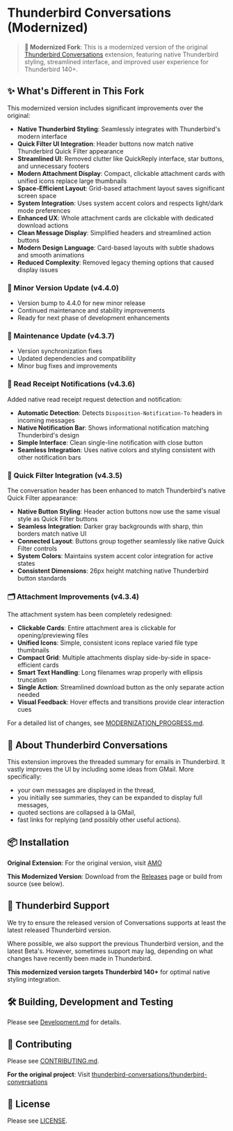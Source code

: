 # Thunderbird Conversations (Modernized)

> **🎨 Modernized Fork**: This is a modernized version of the original [Thunderbird Conversations](https://github.com/thunderbird-conversations/thunderbird-conversations) extension, featuring native Thunderbird styling, streamlined interface, and improved user experience for Thunderbird 140+.

## ✨ What's Different in This Fork

This modernized version includes significant improvements over the original:

- **Native Thunderbird Styling**: Seamlessly integrates with Thunderbird's modern interface
- **Quick Filter UI Integration**: Header buttons now match native Thunderbird Quick Filter appearance
- **Streamlined UI**: Removed clutter like QuickReply interface, star buttons, and unnecessary footers
- **Modern Attachment Display**: Compact, clickable attachment cards with unified icons replace large thumbnails
- **Space-Efficient Layout**: Grid-based attachment layout saves significant screen space
- **System Integration**: Uses system accent colors and respects light/dark mode preferences
- **Enhanced UX**: Whole attachment cards are clickable with dedicated download actions
- **Clean Message Display**: Simplified headers and streamlined action buttons
- **Modern Design Language**: Card-based layouts with subtle shadows and smooth animations
- **Reduced Complexity**: Removed legacy theming options that caused display issues

### 🚀 Minor Version Update (v4.4.0)

- Version bump to 4.4.0 for new minor release
- Continued maintenance and stability improvements
- Ready for next phase of development enhancements

### 🔧 Maintenance Update (v4.3.7)

- Version synchronization fixes
- Updated dependencies and compatibility
- Minor bug fixes and improvements

### 📨 Read Receipt Notifications (v4.3.6)

Added native read receipt request detection and notification:

- **Automatic Detection**: Detects `Disposition-Notification-To` headers in incoming messages
- **Native Notification Bar**: Shows informational notification matching Thunderbird's design
- **Simple Interface**: Clean single-line notification with close button
- **Seamless Integration**: Uses native colors and styling consistent with other notification bars

### 🎨 Quick Filter Integration (v4.3.5)

The conversation header has been enhanced to match Thunderbird's native Quick Filter appearance:

- **Native Button Styling**: Header action buttons now use the same visual style as Quick Filter buttons
- **Seamless Integration**: Darker gray backgrounds with sharp, thin borders match native UI
- **Connected Layout**: Buttons group together seamlessly like native Quick Filter controls
- **System Colors**: Maintains system accent color integration for active states
- **Consistent Dimensions**: 26px height matching native Thunderbird button standards

### 🗂️ Attachment Improvements (v4.3.4)

The attachment system has been completely redesigned:

- **Clickable Cards**: Entire attachment area is clickable for opening/previewing files
- **Unified Icons**: Simple, consistent icons replace varied file type thumbnails  
- **Compact Grid**: Multiple attachments display side-by-side in space-efficient cards
- **Smart Text Handling**: Long filenames wrap properly with ellipsis truncation
- **Single Action**: Streamlined download button as the only separate action needed
- **Visual Feedback**: Hover effects and transitions provide clear interaction cues

For a detailed list of changes, see [MODERNIZATION_PROGRESS.md](docs/MODERNIZATION_PROGRESS.md).

## 📧 About Thunderbird Conversations

This extension improves the threaded summary for emails in Thunderbird. It
vastly improves the UI by including some ideas from GMail. More specifically:

- your own messages are displayed in the thread,
- you initially see summaries, they can be expanded to display full messages,
- quoted sections are collapsed à la GMail,
- fast links for replying (and possibly other useful actions).

## 📦 Installation

**Original Extension**: For the original version, visit [AMO](https://addons.thunderbird.net/thunderbird/addon/gmail-conversation-view/)

**This Modernized Version**: Download from the [Releases](https://github.com/michalmielczynski/thunderbird-conversations/releases) page or build from source (see below).

## 🔧 Thunderbird Support

We try to ensure the released version of Conversations supports at least the
latest released Thunderbird version.

Where possible, we also support the previous Thunderbird version, and the latest
Beta's. However, sometimes support may lag, depending on what changes have
recently been made in Thunderbird.

**This modernized version targets Thunderbird 140+** for optimal native styling integration.

## 🛠️ Building, Development and Testing

Please see [Development.md](docs/Development.md) for details.

## 🤝 Contributing

Please see [CONTRIBUTING.md](CONTRIBUTING.md).

**For the original project**: Visit [thunderbird-conversations/thunderbird-conversations](https://github.com/thunderbird-conversations/thunderbird-conversations)

## 📄 License

Please see [LICENSE](LICENSE).
